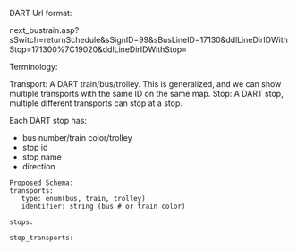 DART Url format:

next_bustrain.asp?sSwitch=returnSchedule&sSignID=99&sBusLineID=17130&ddlLineDirIDWithStop=171300%7C19020&ddlLineDirIDWithStop=

Terminology:

Transport: A DART train/bus/trolley. This is generalized, and we can show multiple transports with the same ID on the same map.
Stop: A DART stop, multiple different transports can stop at a stop.


Each DART stop has:
* bus number/train color/trolley
* stop id
* stop name
* direction


```
Proposed Schema:
transports:
   type: enum(bus, train, trolley)
   identifier: string (bus # or train color)

stops:

stop_transports:
```